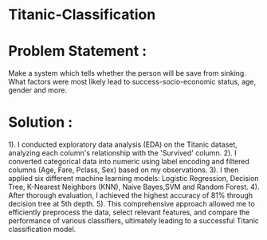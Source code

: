 # Titanic-Classification
# Problem Statement : 
Make a system which tells whether the person will be save from sinking. What factors were most likely lead to success-socio-economic status, age, gender and more.
# Solution : 
1). I conducted exploratory data analysis (EDA) on the Titanic dataset, analyzing each column's relationship with the 'Survived' column. 
2). I converted categorical data into numeric using label encoding and filtered columns (Age, Fare, Pclass, Sex) based on my observations.
3). I then applied six different machine learning models: Logistic Regression, Decision Tree, K-Nearest Neighbors (KNN), Naive Bayes,SVM and Random Forest.
4). After thorough evaluation, I achieved the highest accuracy of 81% through decision tree at 5th depth. 
5). This comprehensive approach allowed me to efficiently preprocess the data, select relevant features, and compare the performance of various classifiers, ultimately leading to a successful Titanic classification model.
